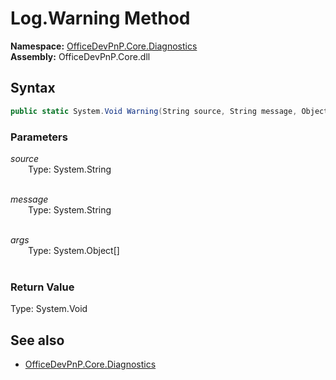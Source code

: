 # Log.Warning Method  
**Namespace:** [OfficeDevPnP.Core.Diagnostics](OfficeDevPnP.Core.Diagnostics.md)  
**Assembly:** OfficeDevPnP.Core.dll  
## Syntax
```C#
public static System.Void Warning(String source, String message, Object[] args)
```
### Parameters
*source*  
&emsp;&emsp;Type: System.String  
&emsp;&emsp;  
  
*message*  
&emsp;&emsp;Type: System.String  
&emsp;&emsp;  
  
*args*  
&emsp;&emsp;Type: System.Object[]  
&emsp;&emsp;  
  
### Return Value
Type: System.Void  

## See also
- [OfficeDevPnP.Core.Diagnostics](OfficeDevPnP.Core.Diagnostics.md)
